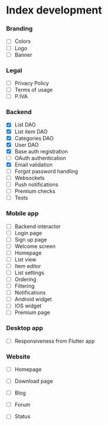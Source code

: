 # Index development

### Branding
- [ ] Colors  
- [ ] Logo  
- [ ] Banner  

### Legal
- [ ] Privacy Policy  
- [ ] Terms of usage  
- [ ] P.IVA  

### Backend
- [X] List DAO  
- [X] List item DAO  
- [X] Categories DAO  
- [X] User DAO  
- [x] Base auth registration  
- [ ] OAuth authentication  
- [x] Email validation  
- [ ] Forgot password handling  
- [ ] Websockets  
- [ ] Push notifications  
- [ ] Premium checks  
- [ ] Tests  

### Mobile app
- [ ] Backend interactor  
- [ ] Login page  
- [ ] Sign up page  
- [ ] Welcome screen  
- [ ] Homepage  
- [ ] List view  
- [ ] Item editor  
- [ ] List settings  
- [ ] Ordering  
- [ ] Filtering  
- [ ] Notifications  
- [ ] Android widget  
- [ ] IOS widget  
- [ ] Premium page  

### Desktop app
- [ ] Responsiveness from Flutter app  

### Website
- [ ] Homepage  
- [ ] Download page  
- [ ] Blog  
- [ ] Forum  
- [ ] Status  
  
